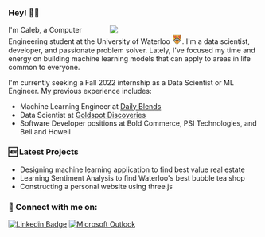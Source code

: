 ### Hey! 👋🏼
<img align='right' src="https://media.giphy.com/media/jdPMeyv9rn0hZHh8n9/giphy.gif" width="300">

I'm Caleb, a Computer Engineering student at the University of Waterloo <img src="assets/waterloo_logo.png" alt="drawing" width="20"/>. I'm a data scientist, developer, and passionate problem solver. Lately, I've focused my time and energy on building machine learning models that can apply to areas in life common to everyone. 

I'm currently seeking a Fall 2022 internship as a Data Scientist or ML Engineer. 
My previous experience includes:
- Machine Learning Engineer at [Daily Blends](https://www.dailyblends.com/)
- Data Scientist at [Goldspot Discoveries](https://goldspot.ca/our-technology/)
- Software Developer positions at Bold Commerce, PSI Technologies, and Bell and Howell

### 🆕 Latest Projects
- Designing machine learning application to find best value real estate
- Learning Sentiment Analysis to find Waterloo's best bubble tea shop
- Constructing a personal website using three.js

### 💬 Connect with me on: 
[![Linkedin Badge](https://img.shields.io/badge/-LinkedIn-blue?style=flat&logo=Linkedin&logoColor=white&link=https://www.linkedin.com/in/jennifer-jy-zhang/)](https://www.linkedin.com/in/calebchacko/) [![Microsoft Outlook](https://img.shields.io/badge/Microsoft_Outlook-0078D4?style=flat&logo=microsoft-outlook&logoColor=white&link=mailto:ctchacko@uwaterloo.ca)](mailto:ctchacko@uwaterloo.ca)

<!--
**CalebChacko/CalebChacko** is a ✨ _special_ ✨ repository because its `README.md` (this file) appears on your GitHub profile.

Here are some ideas to get you started:

- 🔭 I’m currently working on ...
- 🌱 I’m currently learning ...
- 👯 I’m looking to collaborate on ...
- 🤔 I’m looking for help with ...
- 💬 Ask me about ...
- 📫 How to reach me: ...
- 😄 Pronouns: ...
- ⚡ Fun fact: ...
-->
